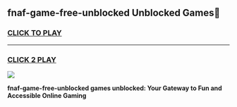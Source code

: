 
## fnaf-game-free-unblocked Unblocked Games👋
<h3>
<a href="https://news.freeplayer.one?title=fnaf-game-free-unblocked&ref=16F">CLICK TO PLAY</a></h3>
<hr>

<h3>
<a href="https://news.freeplayer.one?title=fnaf-game-free-unblocked&ref=16F">CLICK 2 PLAY</a>
  
</h3>

<a href="https://news.freeplayer.one?title=fnaf-game-free-unblocked&ref=16F/"><img src="https://clearcache.store/games.png"></a>


**fnaf-game-free-unblocked games unblocked: Your Gateway to Fun and Accessible Online Gaming**

